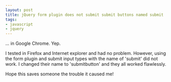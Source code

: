```yaml
---
layout: post
title: jQuery form plugin does not submit submit buttons named submit
tags:
- javascript
- jquery
---
```


... in Google Chrome.  Yep.  

I tested in Firefox and Internet explorer and had no problem.  However, using the form plugin and submit input types with the name of 'submit' did not work.  I changed their name to 'submitbutton' and they all worked flawlessly.  

Hope this saves someone the trouble it caused me!
